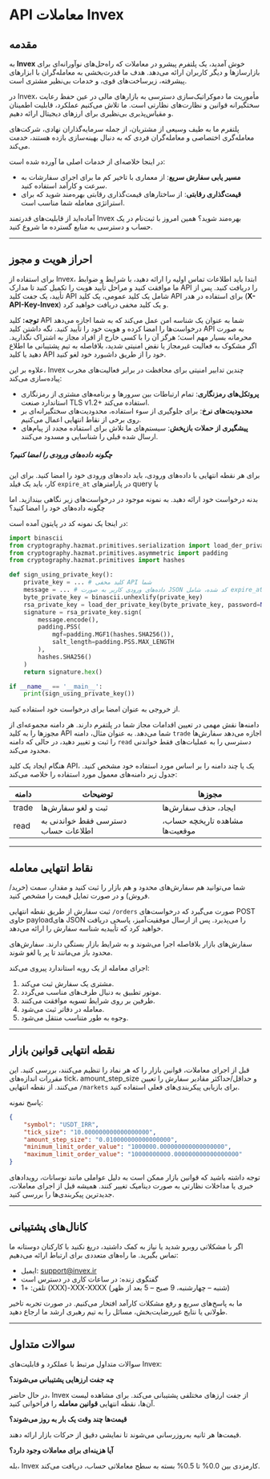 

# API معاملات Invex

## مقدمه

به **Invex** خوش آمدید، یک پلتفرم پیشرو در معاملات که راه‌حل‌های نوآورانه‌ای برای بازارسازها و دیگر کاربران ارائه می‌دهد. هدف ما قدرت‌بخشی به معامله‌گران با ابزارهای پیشرفته، زیرساخت‌های قوی، و خدمات بی‌نظیر مشتری است.

در Invex، مأموریت ما دموکراتیک‌سازی دسترسی به بازارهای مالی در عین حفظ رعایت سختگیرانه قوانین و نظارت‌های نظارتی است. ما تلاش می‌کنیم عملکرد، قابلیت اطمینان و مقیاس‌پذیری بی‌نظیری برای ارزهای دیجیتال ارائه دهیم.

پلتفرم ما به طیف وسیعی از مشتریان، از جمله سرمایه‌گذاران نهادی، شرکت‌های معامله‌گری اختصاصی و معامله‌گران فردی که به دنبال بهینه‌سازی بازده هستند، خدمت می‌کند.

در اینجا خلاصه‌ای از خدمات اصلی ما آورده شده است:

- **مسیر یابی سفارش سریع**: از معماری با تاخیر کم ما برای اجرای سفارشات به سرعت و کارآمد استفاده کنید.
- **قیمت‌گذاری رقابتی**: از ساختارهای قیمت‌گذاری رقابتی بهره‌مند شوید که برای استراتژی معامله شما مناسب است.

آماده‌اید از قابلیت‌های قدرتمند Invex بهره‌مند شوید؟ همین امروز با ثبت‌نام در یک حساب و دسترسی به منابع گسترده ما شروع کنید.

---

## احراز هویت و مجوز

برای استفاده از Invex، ابتدا باید اطلاعات تماس اولیه را ارائه دهید، با شرایط و ضوابط ما موافقت کنید و مراحل تأیید هویت را تکمیل کنید تا مدارک API را دریافت کنید. پس از تأیید، یک جفت کلید API شامل یک کلید عمومی، یک کلید API برای استفاده در هدر (**X-API-Key-Invex**) و یک کلید مخفی دریافت خواهید کرد.

**توجه:** کلید API شما به عنوان یک شناسه امن عمل می‌کند که به شما اجازه می‌دهد درخواست‌ها را امضا کرده و هویت خود را تأیید کنید. نگه داشتن کلید API به صورت محرمانه بسیار مهم است؛ هرگز آن را با کسی خارج از افراد مجاز به اشتراک نگذارید. اگر مشکوک به فعالیت غیرمجاز یا نقض امنیتی شدید، بلافاصله به تیم پشتیبانی ما اطلاع دهید یا کلید API خود را از طریق داشبورد خود لغو کنید.

علاوه بر این، Invex چندین تدابیر امنیتی برای محافظت در برابر فعالیت‌های مخرب پیاده‌سازی می‌کند:

- **پروتکل‌های رمزنگاری**: تمام ارتباطات بین سرورها و برنامه‌های مشتری از رمزنگاری استاندارد صنعت TLS v1.2+ استفاده می‌کند.
- **محدودیت‌های نرخ**: برای جلوگیری از سوء استفاده، محدودیت‌های سختگیرانه‌ای بر روی برخی از نقاط انتهایی اعمال می‌کنیم.
- **پیشگیری از حملات بازپخش**: سیستم‌های ما تلاش برای استفاده مجدد از پیام‌های ارسال شده قبلی را شناسایی و مسدود می‌کنند.

##### چگونه داده‌های ورودی را امضا کنیم؟

برای هر نقطه انتهایی با داده‌های ورودی، باید داده‌های ورودی خود را امضا کنید. برای این کار، باید یک فیلد `expire_at` در پارامترهای query یا

 بدنه درخواست خود ارائه دهید. به نمونه موجود در درخواست‌های زیر نگاهی بیندازید. اما چگونه داده‌های خود را امضا کنید؟

در اینجا یک نمونه کد در پایتون آمده است:

```python
import binascii
from cryptography.hazmat.primitives.serialization import load_der_private_key
from cryptography.hazmat.primitives.asymmetric import padding
from cryptography.hazmat.primitives import hashes

def sign_using_private_key():
    private_key = ... # کلید مخفی API شما
    message = ... # داده‌های ورودی کاربر به صورت JSON کد شده، شامل expire_at
    byte_private_key = binascii.unhexlify(private_key)
    rsa_private_key = load_der_private_key(byte_private_key, password=None)
    signature = rsa_private_key.sign(
        message.encode(),
        padding.PSS(
            mgf=padding.MGF1(hashes.SHA256()),
            salt_length=padding.PSS.MAX_LENGTH
        ),
        hashes.SHA256()
    )
    return signature.hex()

if __name__ == '__main__':
    print(sign_using_private_key())
```

از خروجی به عنوان امضا برای درخواست خود استفاده کنید.

دامنه‌ها نقش مهمی در تعیین اقدامات مجاز شما در پلتفرم دارند. هر دامنه مجموعه‌ای از مجوزها را به کلید API شما می‌دهد. به عنوان مثال، دامنه `trade` اجازه می‌دهد سفارش‌ها را ثبت و تغییر دهید، در حالی که دامنه `read` دسترسی را به عملیات‌های فقط خواندنی محدود می‌کند.

هنگام ایجاد یک کلید API، یک یا چند دامنه را بر اساس مورد استفاده خود مشخص کنید. جدول زیر دامنه‌های معمول مورد استفاده را خلاصه می‌کند:

| دامنه | توضیحات | مجوزها |
| --- | --- | --- |
| trade | ثبت و لغو سفارش‌ها | ایجاد، حذف سفارش‌ها |
| read | دسترسی فقط خواندنی به اطلاعات حساب | مشاهده تاریخچه حساب، موقعیت‌ها |

---

## نقاط انتهایی معامله

شما می‌توانید هم سفارش‌های محدود و هم بازار را ثبت کنید و مقدار، سمت (خرید/فروش) و در صورت تمایل قیمت را مشخص کنید.

ثبت سفارش از طریق نقطه انتهایی `/orders` صورت می‌گیرد که درخواست‌های POST حاوی payloadهای JSON را می‌پذیرد. پس از ارسال موفقیت‌آمیز، پاسخی دریافت خواهید کرد که تأییدیه شناسه سفارش را ارائه می‌دهد.

سفارش‌های بازار بلافاصله اجرا می‌شوند و به شرایط بازار بستگی دارند. سفارش‌های محدود باز می‌مانند تا پر یا لغو شوند.

اجرای معامله از یک رویه استاندارد پیروی می‌کند:

1. مشتری یک سفارش ثبت می‌کند.
2. موتور تطبیق به دنبال طرف‌های مناسب می‌گردد.
3. طرفین بر روی شرایط تسویه موافقت می‌کنند.
4. معامله در دفاتر ثبت می‌شود.
5. وجوه به طور متناسب منتقل می‌شود.

---

## نقطه انتهایی قوانین بازار

قبل از اجرای معاملات، قوانین بازار را که هر نماد را تنظیم می‌کنند، بررسی کنید. این مقررات اندازه‌های tick، amount_step_size و حداقل/حداکثر مقادیر سفارش را تعیین می‌کنند. از نقطه انتهایی `/markets` برای بازیابی پیکربندی‌های فعلی استفاده کنید.

پاسخ نمونه:

```json
{
    "symbol": "USDT_IRR",
    "tick_size": "10.000000000000000000",
    "amount_step_size": "0.010000000000000000",
    "minimum_limit_order_value": "1000000.000000000000000000",
    "maximum_limit_order_value": "10000000000.000000000000000000"
}
```

توجه داشته باشید که قوانین بازار ممکن است به دلیل عواملی مانند نوسانات، رویدادهای خبری یا مداخلات نظارتی به صورت دینامیک تغییر کنند. همیشه قبل از اجرای معاملات، جدیدترین پیکربندی‌ها را بررسی کنید.

---

## کانال‌های پشتیبانی

اگر با مشکلاتی روبرو شدید یا نیاز به کمک داشتید، دریغ نکنید با کارکنان دوستانه ما تماس بگیرید. ما راه‌های متعددی برای ارتباط ارائه می‌دهیم:

- ایمیل: [support@invex.ir](mailto:support@invex.ir)
- گفتگوی زنده: در ساعات کاری در دسترس است
- تلفن: +1 (XXX)-XXX-XXXX (شنبه – چهارشنبه، 9 صبح – 5 بعد از ظهر)

ما به پاسخ‌های سریع و رفع مشکلات کارآمد افتخار می‌کنیم. در صورت تجربه تاخیر طولانی یا نتایج غیررضایت‌بخش، مسائل را به تیم رهبری ارشد ما ارجاع دهید.

---

## سوالات متداول

سوالات متداول مرتبط با عملکرد و قابلیت‌های Invex:

**چه جفت ارزهایی پشتیبانی می‌شوند؟**

در حال حاضر، Invex از جفت ارزهای مختلفی پشتیبانی می‌کند. برای مشاهده لیست آن‌ها، نقطه انتهایی **قوانین معامله** را فراخوانی کنید.

**قیمت‌ها چند وقت یک بار به روز می‌شوند؟**

قیمت‌ها هر ثانیه به‌روزرسانی می‌شوند تا نمایشی دقیق از حرکات بازار ارائه دهند.

**آیا هزینه‌ای برای معاملات وجود دارد؟**

بله، Invex کارمزدی بین 0.0% تا 0.5% بسته به سطح معاملاتی حساب، دریافت می‌کند.